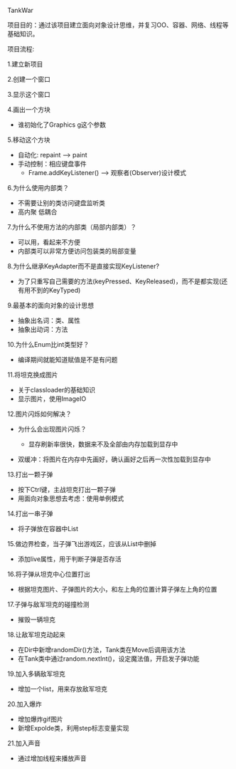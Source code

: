 TankWar

项目目的：通过该项目建立面向对象设计思维，并复习OO、容器、网络、线程等基础知识。

项目流程:

1.建立新项目

2.创建一个窗口

3.显示这个窗口

4.画出一个方块

- 谁初始化了Graphics g这个参数

5.移动这个方块

- 自动化: repaint --> paint
- 手动控制：相应键盘事件
  - Frame.addKeyListener() --> 观察者(Observer)设计模式

6.为什么使用内部类？

- 不需要让别的类访问键盘监听类
- 高内聚 低耦合

7.为什么不使用方法的内部类（局部内部类）？

- 可以用，看起来不方便
- 内部类可以非常方便访问包装类的局部变量

8.为什么继承KeyAdapter而不是直接实现KeyListener?

- 为了只重写自己需要的方法(keyPressed、KeyReleased)，而不是都实现(还有用不到的KeyTyped)

9.最基本的面向对象的设计思想

- 抽象出名词：类、属性
- 抽象出动词：方法

10.为什么Enum比int类型好？

- 编译期间就能知道赋值是不是有问题

11.将坦克换成图片

- 关于classloader的基础知识
- 显示图片，使用ImageIO

12.图片闪烁如何解决？

- 为什么会出现图片闪烁？

  - 显存刷新率很快，数据来不及全部由内存加载到显存中

- 双缓冲：将图片在内存中先画好，确认画好之后再一次性加载到显存中

13.打出一颗子弹

- 按下Ctrl键，主战坦克打出一颗子弹
- 用面向对象思想去考虑：使用单例模式

14.打出一串子弹

- 将子弹放在容器中List<BUllet>

15.做边界检查，当子弹飞出游戏区，应该从List中删掉

- 添加live属性，用于判断子弹是否存活

16.将子弹从坦克中心位置打出

- 根据坦克图片、子弹图片的大小，和左上角的位置计算子弹左上角的位置

17.子弹与敌军坦克的碰撞检测

- 摧毁一辆坦克

18.让敌军坦克动起来

- 在Dir中新增randomDir()方法，Tank类在Move后调用该方法
- 在Tank类中通过random.nextInt()，设定魔法值，开启发子弹功能

19.加入多辆敌军坦克

- 增加一个list，用来存放敌军坦克

20.加入爆炸

- 增加爆炸gif图片
- 新增Expolde类，利用step标志变量实现

21.加入声音

- 通过增加线程来播放声音